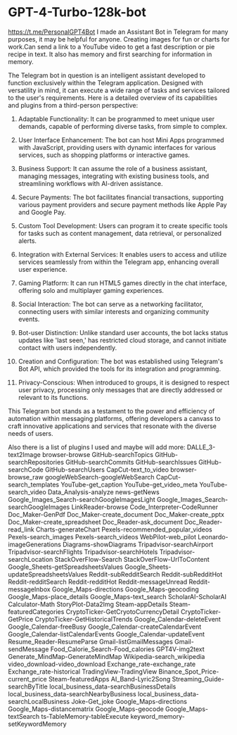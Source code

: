# GPT-4-Turbo-128k-bot
https://t.me/PersonalGPT4Bot
I made an Assistant Bot in Telegram for many purposes, it may be helpful for anyone. Creating images for fun or charts for work.Can send a link to a YouTube video to get a fast description or pie recipe in text.
It also has memory and first searching for information in memory.

The Telegram bot in question is an intelligent assistant developed to function exclusively within the Telegram application. Designed with versatility in mind, it can execute a wide range of tasks and services tailored to the user's requirements. Here is a detailed overview of its capabilities and plugins from a third-person perspective:

1. Adaptable Functionality: It can be programmed to meet unique user demands, capable of performing diverse tasks, from simple to complex.

2. User Interface Enhancement: The bot can host Mini Apps programmed with JavaScript, providing users with dynamic interfaces for various services, such as shopping platforms or interactive games.

3. Business Support: It can assume the role of a business assistant, managing messages, integrating with existing business tools, and streamlining workflows with AI-driven assistance.

4. Secure Payments: The bot facilitates financial transactions, supporting various payment providers and secure payment methods like Apple Pay and Google Pay.

5. Custom Tool Development: Users can program it to create specific tools for tasks such as content management, data retrieval, or personalized alerts.

6. Integration with External Services: It enables users to access and utilize services seamlessly from within the Telegram app, enhancing overall user experience.

7. Gaming Platform: It can run HTML5 games directly in the chat interface, offering solo and multiplayer gaming experiences.

8. Social Interaction: The bot can serve as a networking facilitator, connecting users with similar interests and organizing community events.

9. Bot-user Distinction: Unlike standard user accounts, the bot lacks status updates like 'last seen,' has restricted cloud storage, and cannot initiate contact with users independently.

10. Creation and Configuration: The bot was established using Telegram's Bot API, which provided the tools for its integration and programming.

11. Privacy-Conscious: When introduced to groups, it is designed to respect user privacy, processing only messages that are directly addressed or relevant to its functions.

This Telegram bot stands as a testament to the power and efficiency of automation within messaging platforms, offering developers a canvass to craft innovative applications and services that resonate with the diverse needs of users.

Also there is a list of plugins I used and maybe will add more:
DALLE_3-text2Image
browser-browse
GitHub-searchTopics
GitHub-searchRepositories
GitHub-searchCommits
GitHub-searchIssues
GitHub-searchCode
GitHub-searchUsers
CapCut-text_to_video
browser-browse_raw
googleWebSearch-googleWebSearch
CapCut-search_templates
YouTube-get_caption
YouTube-get_video_meta
YouTube-search_video
Data_Analysis-analyze
news-getNews
Google_Images_Search-searchGoogleImagesLight
Google_Images_Search-searchGoogleImages
LinkReader-browse
Code_Interpreter-CodeRunner
Doc_Maker-GenPdf
Doc_Maker-create_document
Doc_Maker-create_pptx
Doc_Maker-create_spreadsheet
Doc_Reader-ask_document
Doc_Reader-read_link
Charts-generateChart
Pexels-recommended_popular_videos
Pexels-search_images
Pexels-search_videos
WebPilot-web_pilot
Leonardo-imageGenerations
Diagrams-showDiagrams
Tripadvisor-searchAirport
Tripadvisor-searchFlights
Tripadvisor-searchHotels
Tripadvisor-searchLocation
StackOverFlow-Search
StackOverFlow-UrlToContent
Google_Sheets-getSpreadsheetsValues
Google_Sheets-updateSpreadsheetsValues
Reddit-subRedditSearch
Reddit-subRedditHot
Reddit-redditSearch
Reddit-redditHot
Reddit-messageUnread
Reddit-messageInbox
Google_Maps-directions
Google_Maps-geocoding
Google_Maps-place_details
Google_Maps-text_search
ScholarAI-ScholarAI
Calculator-Math
StoryPlot-Data2Img
Steam-appDetails
Steam-featuredCategories
CryptoTicker-GetCryotoCurrencyDetail
CryptoTicker-GetPrice
CryptoTicker-GetHistoricalTrends
Google_Calendar-deleteEvent
Google_Calendar-freeBusy
Google_Calendar-createCalendarEvent
Google_Calendar-listCalendarEvents
Google_Calendar-updateEvent
Resume_Reader-ResumeParse
Gmail-listGmailMessages
Gmail-sendMessage
Food_Calorie_Search-Food_calories
GPT4V-img2text
Generate_MindMap-GenerateMindMap
Wikipedia-search_wikipedia
video_download-video_download
Exchange_rate-exchange_rate
Exchange_rate-historical
TradingView-TradingView
Binance_Spot_Price-current_price
Steam-featuredApps
AI_Band-Lyric2Song
Streaming_Guide-searchByTitle
local_business_data-searchBusinessDetails
local_business_data-searchNearbyBusiness
local_business_data-searchLocalBusiness
Joke-Get_joke
Google_Maps-directions
Google_Maps-distancematrix
Google_Maps-geocode
Google_Maps-textSearch
ts-TableMemory-tableExecute
keyword_memory-setKeywordMemory
